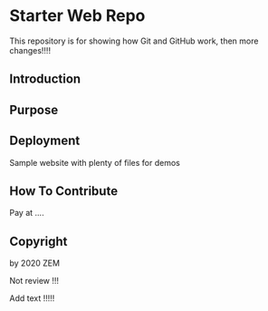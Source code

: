 # Starter Web Repo

This repository is for showing how Git and GitHub work, then more changes!!!!


## Introduction


## Purpose

## Deployment

Sample website with plenty of files for demos

## How To Contribute

Pay at ....


## Copyright
by 2020 ZEM


Not review !!!

Add text !!!!!